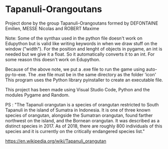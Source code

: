 # Tapanuli-Orangoutans
Project done by the group Tapanuli-Orangoutans formed by DEFONTAINE Emilien, MESSE Nicolas and ROBERT Maxime

Note: Some of the synthax used in the python file doesn't work on Edupython but is valid like writing keywords in when we draw stuff on the window ("width"). 
      For the position and lenght of objects in pygame, an int is needed but we give it a float. So it automatically converts it to an int. For some reason
      this doesn't work on Edupython.

Because of the above note, we put a .exe file to run the game using auto-py-to-exe. The .exe file must be in the same directory as the folder 'icon' This program uses the Python library pyinstaller to create an executable file.

This project has been made using Visual Studio Code, Python and the modules Pygame and Random.

PS : "The Tapanuli orangutan  is a species of orangutan restricted to South Tapanuli in the island of Sumatra in Indonesia. It is one of three known species of orangutan, alongside the Sumatran orangutan, found farther northwest on the island, and the Bornean orangutan. It was described as a distinct species in 2017. As of 2018, there are roughly 800 individuals of this species and it is currently on the critically endangered species list."

https://en.wikipedia.org/wiki/Tapanuli_orangutan